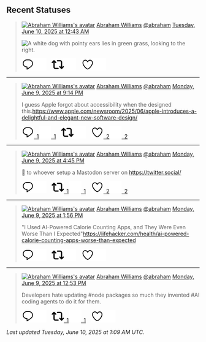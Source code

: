 ## Recent Statuses

> <a href="https://indieweb.social/@abraham"><img alt="Abraham Williams's avatar" src="https://cdn.masto.host/indiewebsocial/accounts/avatars/109/292/540/382/343/163/original/d00f2e03ce9c85b1.jpg" height="24" width="24" ></a> [Abraham Williams](https://indieweb.social/@abraham) [@abraham](https://indieweb.social/@abraham) [Tuesday, June 10, 2025 at 12:43 AM](https://indieweb.social/@abraham/114656295439035887)
>
> 
>
> ![A white dog with pointy ears lies in green grass, looking to the right.](https://cdn.masto.host/indiewebsocial/media_attachments/files/114/656/295/294/390/010/original/bd7909d797655aed.jpg)
>
> [![Reply](./images/reply_light.svg#gh-light-mode-only "Reply")](https://indieweb.social/@abraham/114656295439035887#gh-light-mode-only)[![Reply](./images/reply.svg#gh-dark-mode-only "Reply")](https://indieweb.social/@abraham/114656295439035887#gh-dark-mode-only)&emsp;[![Boost](./images/retweet_light.svg#gh-light-mode-only "Boost")](https://indieweb.social/@abraham/114656295439035887#gh-light-mode-only)[![Boost](./images/retweet.svg#gh-dark-mode-only "Boost")](https://indieweb.social/@abraham/114656295439035887#gh-dark-mode-only)&emsp;[![Favorite](./images/like_light.svg#gh-light-mode-only "Favorite")](https://indieweb.social/@abraham/114656295439035887#gh-light-mode-only)[![Favorite](./images/like.svg#gh-dark-mode-only "Favorite")](https://indieweb.social/@abraham/114656295439035887#gh-dark-mode-only)


---

> <a href="https://indieweb.social/@abraham"><img alt="Abraham Williams's avatar" src="https://cdn.masto.host/indiewebsocial/accounts/avatars/109/292/540/382/343/163/original/d00f2e03ce9c85b1.jpg" height="24" width="24" ></a> [Abraham Williams](https://indieweb.social/@abraham) [@abraham](https://indieweb.social/@abraham) [Monday, June 9, 2025 at 9:14 PM](https://indieweb.social/@abraham/114655470885525169)
>
> I guess Apple forgot about accessibility when the designed this.https://www.apple.com/newsroom/2025/06/apple-introduces-a-delightful-and-elegant-new-software-design/
>
> [![Reply](./images/reply_light.svg#gh-light-mode-only "Reply")&ensp;1](https://indieweb.social/@abraham/114655470885525169#gh-light-mode-only)[![Reply](./images/reply.svg#gh-dark-mode-only "Reply")&ensp;1](https://indieweb.social/@abraham/114655470885525169#gh-dark-mode-only)&emsp;[![Boost](./images/retweet_light.svg#gh-light-mode-only "Boost")](https://indieweb.social/@abraham/114655470885525169#gh-light-mode-only)[![Boost](./images/retweet.svg#gh-dark-mode-only "Boost")](https://indieweb.social/@abraham/114655470885525169#gh-dark-mode-only)&emsp;[![Favorite](./images/like_light.svg#gh-light-mode-only "Favorite")&ensp;2](https://indieweb.social/@abraham/114655470885525169#gh-light-mode-only)[![Favorite](./images/like.svg#gh-dark-mode-only "Favorite")&ensp;2](https://indieweb.social/@abraham/114655470885525169#gh-dark-mode-only)


---

> <a href="https://indieweb.social/@abraham"><img alt="Abraham Williams's avatar" src="https://cdn.masto.host/indiewebsocial/accounts/avatars/109/292/540/382/343/163/original/d00f2e03ce9c85b1.jpg" height="24" width="24" ></a> [Abraham Williams](https://indieweb.social/@abraham) [@abraham](https://indieweb.social/@abraham) [Monday, June 9, 2025 at 4:45 PM](https://indieweb.social/@abraham/114654413123196948)
>
> 🤣 to whoever setup a Mastodon server on https://twitter.social/
>
> [![Reply](./images/reply_light.svg#gh-light-mode-only "Reply")](https://indieweb.social/@abraham/114654413123196948#gh-light-mode-only)[![Reply](./images/reply.svg#gh-dark-mode-only "Reply")](https://indieweb.social/@abraham/114654413123196948#gh-dark-mode-only)&emsp;[![Boost](./images/retweet_light.svg#gh-light-mode-only "Boost")&ensp;1](https://indieweb.social/@abraham/114654413123196948#gh-light-mode-only)[![Boost](./images/retweet.svg#gh-dark-mode-only "Boost")&ensp;1](https://indieweb.social/@abraham/114654413123196948#gh-dark-mode-only)&emsp;[![Favorite](./images/like_light.svg#gh-light-mode-only "Favorite")&ensp;2](https://indieweb.social/@abraham/114654413123196948#gh-light-mode-only)[![Favorite](./images/like.svg#gh-dark-mode-only "Favorite")&ensp;2](https://indieweb.social/@abraham/114654413123196948#gh-dark-mode-only)


---

> <a href="https://indieweb.social/@abraham"><img alt="Abraham Williams's avatar" src="https://cdn.masto.host/indiewebsocial/accounts/avatars/109/292/540/382/343/163/original/d00f2e03ce9c85b1.jpg" height="24" width="24" ></a> [Abraham Williams](https://indieweb.social/@abraham) [@abraham](https://indieweb.social/@abraham) [Monday, June 9, 2025 at 1:56 PM](https://indieweb.social/@abraham/114653752007772622)
>
> &quot;I Used AI-Powered Calorie Counting Apps, and They Were Even Worse Than I Expected&quot;https://lifehacker.com/health/ai-powered-calorie-counting-apps-worse-than-expected
>
> [![Reply](./images/reply_light.svg#gh-light-mode-only "Reply")](https://indieweb.social/@abraham/114653752007772622#gh-light-mode-only)[![Reply](./images/reply.svg#gh-dark-mode-only "Reply")](https://indieweb.social/@abraham/114653752007772622#gh-dark-mode-only)&emsp;[![Boost](./images/retweet_light.svg#gh-light-mode-only "Boost")](https://indieweb.social/@abraham/114653752007772622#gh-light-mode-only)[![Boost](./images/retweet.svg#gh-dark-mode-only "Boost")](https://indieweb.social/@abraham/114653752007772622#gh-dark-mode-only)&emsp;[![Favorite](./images/like_light.svg#gh-light-mode-only "Favorite")](https://indieweb.social/@abraham/114653752007772622#gh-light-mode-only)[![Favorite](./images/like.svg#gh-dark-mode-only "Favorite")](https://indieweb.social/@abraham/114653752007772622#gh-dark-mode-only)


---

> <a href="https://indieweb.social/@abraham"><img alt="Abraham Williams's avatar" src="https://cdn.masto.host/indiewebsocial/accounts/avatars/109/292/540/382/343/163/original/d00f2e03ce9c85b1.jpg" height="24" width="24" ></a> [Abraham Williams](https://indieweb.social/@abraham) [@abraham](https://indieweb.social/@abraham) [Monday, June 9, 2025 at 12:53 PM](https://indieweb.social/@abraham/114653503121163928)
>
> Developers hate updating #node packages so much they invented #AI coding agents to do it for them.
>
> [![Reply](./images/reply_light.svg#gh-light-mode-only "Reply")](https://indieweb.social/@abraham/114653503121163928#gh-light-mode-only)[![Reply](./images/reply.svg#gh-dark-mode-only "Reply")](https://indieweb.social/@abraham/114653503121163928#gh-dark-mode-only)&emsp;[![Boost](./images/retweet_light.svg#gh-light-mode-only "Boost")&ensp;1](https://indieweb.social/@abraham/114653503121163928#gh-light-mode-only)[![Boost](./images/retweet.svg#gh-dark-mode-only "Boost")&ensp;1](https://indieweb.social/@abraham/114653503121163928#gh-dark-mode-only)&emsp;[![Favorite](./images/like_light.svg#gh-light-mode-only "Favorite")](https://indieweb.social/@abraham/114653503121163928#gh-light-mode-only)[![Favorite](./images/like.svg#gh-dark-mode-only "Favorite")](https://indieweb.social/@abraham/114653503121163928#gh-dark-mode-only)


_Last updated Tuesday, June 10, 2025 at 1:09 AM UTC._
